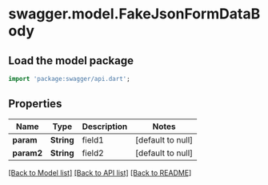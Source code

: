 # swagger.model.FakeJsonFormDataBody

## Load the model package
```dart
import 'package:swagger/api.dart';
```

## Properties
Name | Type | Description | Notes
------------ | ------------- | ------------- | -------------
**param** | **String** | field1 | [default to null]
**param2** | **String** | field2 | [default to null]

[[Back to Model list]](../README.md#documentation-for-models) [[Back to API list]](../README.md#documentation-for-api-endpoints) [[Back to README]](../README.md)

